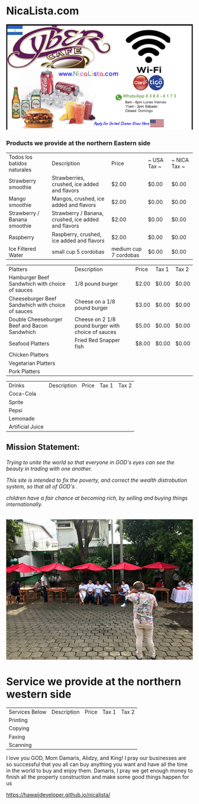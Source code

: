 # NicaLista.com
<img src="nicalista.jpg" alt="desayuno visa de estados unidos almuerzo cena cibercafé batidos cerveza hamburguesa whatsapp">



### Products we provide at the northern Eastern side
  <table>
  <tr>
    <td>Todos los batidos naturales</td>
    <td>Description</td>
    <td>Price</td>
    <td> ~ USA Tax ~ </td>
    <td> ~ NICA Tax ~ </td>
  </tr>
  <tr>
    <td>Strawberry smoothie</td>
    <td> Strawberries, crushed, ice added and flavors </td>
    <td>$2.00</td>
    <td>$0.00</td>
    <td>$0.00</td>
  </tr>
  <tr>
    <td>Mango smoothie</td>
    <td> Mangos, crushed, ice added and flavors </td>
    <td>$2.00</td>
    <td>$0.00</td>
    <td>$0.00</td>
  </tr>
  <tr>
    <td>Strawberry / Banana smoothie</td>
    <td> Strawberry / Banana, crushed, ice added and flavors </td>
    <td>$2.00</td>
    <td>$0.00</td>
    <td>$0.00</td>
  </tr>
     <tr>
    <td>Raspberry </td>
    <td> Raspberry, crushed, ice added and flavors </td>
    <td>$2.00</td>
    <td>$0.00</td>
    <td>$0.00</td>
  </tr>
  <tr>
    <td>Ice Filtered Water</td>
    <td>small cup 5 cordobas</td>
    <td>medium cup 7 cordobas</td>
    <td>$0.00</td>
    <td>$0.00</td>
  </tr>
</table>


  <table>
  <tr>
    <td>Platters</td>
    <td>Description</td>
    <td>Price</td>
    <td>Tax 1</td>
    <td>Tax 2</td>
  </tr>
  <tr>
    <td>Hamburger Beef Sandwhich with choice of sauces</td>
    <td> 1/8 pound burger</td>
    <td>$2.00</td>
    <td>$0.00</td>
    <td>$0.00</td>
  </tr>
   <tr>
    <td>Cheeseburger Beef Sandwhich with choice of sauces</td>
    <td>Cheese on a 1/8 pound burger</td>
    <td>$3.00</td>
    <td>$0.00</td>
    <td>$0.00</td>
  </tr>
     <td>Double Cheeseburger Beef and Bacon Sandwhich</td>
    <td>Cheese on 2 1/8 pound burger with choice of sauces</td>
    <td>$5.00</td>
    <td>$0.00</td>
    <td>$0.00</td>
  </tr>
  <tr>
    <td>Seafood Platters</td>
    <td>Fried Red Snapper fish </td>
    <td>$8.00</td>
    <td>$0.00</td>
    <td>$0.00</td>
  </tr>
  <tr>
    <td>Chicken Platters</td>
    <td></td>
    <td></td>
    <td></td>
    <td></td>
  </tr>
     <tr>
    <td>Vegetarian Platters</td>
    <td></td>
    <td></td>
    <td></td>
    <td></td>
  </tr>
  <tr>
    <td>Pork Platters</td>
    <td></td>
    <td></td>
    <td></td>
    <td></td>
  </tr>
</table>
  
  
   <table>
  <tr>
    <td>Drinks</td>
    <td>Description</td>
    <td>Price</td>
    <td>Tax 1</td>
    <td>Tax 2</td>
  </tr>
  <tr>
    <td>Coca-Cola</td>
    <td></td>
    <td></td>
    <td></td>
    <td></td>
  </tr>
  <tr>
    <td>Sprite</td>
    <td></td>
    <td></td>
    <td></td>
    <td></td>
  </tr>
  <tr>
    <td>Pepsi</td>
    <td></td>
    <td></td>
    <td></td>
    <td></td>
  </tr>
     <tr>
    <td>Lemonade</td>
    <td></td>
    <td></td>
    <td></td>
    <td></td>
  </tr>
  <tr>
    <td>Artificial Juice</td>
    <td></td>
    <td></td>
    <td></td>
    <td></td>
  </tr>
</table>

<div class="something" >
  <h2> Mission Statement: </h2>
 
 
  
 <h6> 
<p>Trying to unite the world so that everyone in GOD's eyes can see the beauty in trading with one another.</p>
<p>This site is intended to fix the poverty, and correct the wealth distrobution system, so that all of GOD's .</p>
<p>children have a fair chance at becoming rich, by selling and buying things internationally.</p>
</h6>
  
  
  
  

   
  
     

  

    
</div>




<img src="staff_photo_with_umbrellas.jpeg" alt="staff photo with umbrellas over table">



# Service we provide at the northern western side

 <table>
  <tr>
    <td>Services Below</td>
    <td>Description</td>
    <td>Price</td>
    <td>Tax 1</td>
    <td>Tax 2</td>
  </tr>
  <tr>
    <td>Printing</td>
    <td></td>
    <td></td>
    <td></td>
    <td></td>
  </tr>
  <tr>
    <td>Copying</td>
    <td></td>
    <td></td>
    <td></td>
    <td></td>
  </tr>
  <tr>
    <td>Faxing</td>
    <td></td>
    <td></td>
    <td></td>
    <td></td>
  </tr>
     <tr>
    <td>Scanning</td>
    <td></td>
    <td></td>
    <td></td>
    <td></td>
  </tr>
</table>







I love you GOD, Mom Damaris, Alidzy, and King!  I pray our businesses are so successful that you all can buy anything you want and have all the time in the world to buy and enjoy them.  Damaris, I pray we get enough money to finish all the property construction and make some good things happen for us


https://hawaiideveloper.github.io/nicalista/

